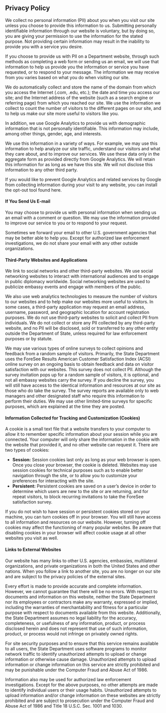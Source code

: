## Privacy Policy

We collect no personal information (PII) about you when you visit our site unless you choose to provide this information to us. Submitting personally identifiable information through our website is voluntary, but by doing so, you are giving your permission to use the information for the stated purpose. Not providing certain information may result in the inability to provide you with a service you desire.

If you choose to provide us with PII on a Department website, through such methods as completing a web form or sending us an email, we will use that information to help us provide you the information or service you have requested, or to respond to your message. The information we may receive from you varies based on what you do when visiting our site.

We do automatically collect and store the name of the domain from which you access the Internet (.com, .edu, etc.); the date and time you access our site; and the Internet address of the website (such as a search engine or referring page) from which you reached our site. We use the information we collect to count the number of visitors to the different pages on our site, and to help us make our site more useful to visitors like you.

In addition, we use Google Analytics to provide us with demographic information that is not personally identifiable. This information may include, among other things, gender, age, and interests.

We use this information in a variety of ways. For example, we may use this information to help analyze our site traffic, understand our visitors and what they care about, and to improve our services. We use these data only in the aggregate form as provided directly from Google Analytics. We will retain this information for as long as we have this site. We will not disclose this information to any other third party.

If you would like to prevent Google Analytics and related services by Google from collecting information during your visit to any website, you can install the opt-out tool found here.

#### If You Send Us E-mail

You may choose to provide us with personal information when sending us an email with a comment or question. We may use the information provided to improve our service to you or to respond to your request.

Sometimes we forward your email to other U.S. government agencies that may be better able to help you. Except for authorized law enforcement investigations, we do not share your email with any other outside organizations.

#### Third-Party Websites and Applications

We link to social networks and other third-party websites. We use social networking websites to interact with international audiences and to engage in public diplomacy worldwide. Social networking websites are used to publicize embassy events and engage with members of the public.

We also use web analytics technologies to measure the number of visitors to our websites and to help make our websites more useful to visitors. In some cases, a third-party application may request an email address, username, password, and geographic location for account registration purposes. We do not use third-party websites to solicit and collect PII from individuals. We do not collect or store any PII collected by any third-party website, and no PII will be disclosed, sold or transferred to any other entity outside the Department of State, unless required for law enforcement purposes or by statute.

We may use various types of online surveys to collect opinions and feedback from a random sample of visitors. Primarily, the State Department uses the ForeSee Results American Customer Satisfaction Index (ACSI) online survey on an ongoing basis to obtain feedback and data on visitor satisfaction with our websites. This survey does not collect PII. Although the survey invitation pops up for a random sample of visitors, it is optional, and not all embassy websites carry the survey. If you decline the survey, you will still have access to the identical information and resources at our site as those who do take the survey. The survey reports are available only to web managers and other designated staff who require this information to perform their duties. We may use other limited-time surveys for specific purposes, which are explained at the time they are posted.

#### Information Collected for Tracking and Customization (Cookies)

A cookie is a small text file that a website transfers to your computer to allow it to remember specific information about your session while you are connected. Your computer will only share the information in the cookie with the website that provided it, and no other website can request it. There are two types of cookies:

* **Session:** Session cookies last only as long as your web browser is open. Once you close your browser, the cookie is deleted. Websites may use session cookies for technical purposes such as to enable better navigation through the site, or to allow you to customize your preferences for interacting with the site.
* **Persistent:** Persistent cookies are saved on a user’s device in order to determine which users are new to the site or are returning, and for repeat visitors, to block recurring invitations to take the ForeSee satisfaction survey.

If you do not wish to have session or persistent cookies stored on your machine, you can turn cookies off in your browser. You will still have access to all information and resources on our website. However, turning off cookies may affect the functioning of many popular websites. Be aware that disabling cookies in your browser will affect cookie usage at all other websites you visit as well.

#### Links to External Websites

Our website has many links to other U.S. agencies, embassies, multilateral organizations, and private organizations in both the United States and other nations. When you follow a link to another site, you are no longer on our site and are subject to the privacy policies of the external sites.

Every effort is made to provide accurate and complete information. However, we cannot guarantee that there will be no errors. With respect to documents and information on this website, neither the State Department nor its employees or contractors make any warranty, expressed or implied, including the warranties of merchantability and fitness for a particular purpose with respect to documents available from this website. Additionally, the State Department assumes no legal liability for the accuracy, completeness, or usefulness of any information, product, or process disclosed herein and does not represent that use of such information, product, or process would not infringe on privately owned rights.

For site security purposes and to ensure that this service remains available to all users, the State Department uses software programs to monitor network traffic to identify unauthorized attempts to upload or change information or otherwise cause damage. Unauthorized attempts to upload information or change information on this service are strictly prohibited and may be punishable under the Computer Fraud and Abuse Act of 1986.

Information also may be used for authorized law enforcement investigations. Except for the above purposes, no other attempts are made to identify individual users or their usage habits. Unauthorized attempts to upload information and/or change information on these websites are strictly prohibited and are subject to prosecution under the Computer Fraud and Abuse Act of 1986 and Title 18 U.S.C. Sec. 1001 and 1030.
